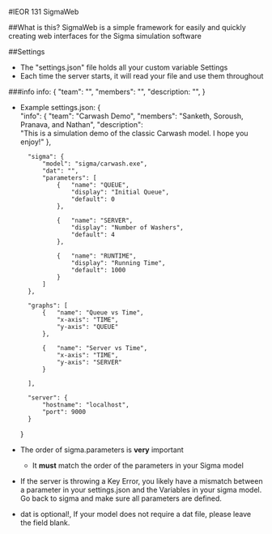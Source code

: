 #IEOR 131 SigmaWeb

##What is this?
SigmaWeb is a simple framework for easily and quickly creating web interfaces for the Sigma simulation software

##Settings
- The "settings.json" file holds all your custom variable Settings
- Each time the server starts, it will read your file and use them throughout

###info
    info: {
        "team": "",
        "members": "",
        "description: "",
    }






- Example settings.json:
    {   
        "info": {
            "team":   "Carwash Demo",
            "members":   "Sanketh, Soroush, Pranava, and Nathan", 
            "description":  
                "This is a simulation demo of the classic Carwash model. I hope you enjoy!" 
        },

        "sigma": {
            "model": "sigma/carwash.exe",    
            "dat": "",
            "parameters": [
                {   "name": "QUEUE",
                    "display": "Initial Queue",
                    "default": 0
                },

                {   "name": "SERVER",
                    "display": "Number of Washers",
                    "default": 4
                },

                {   "name": "RUNTIME",
                    "display": "Running Time",
                    "default": 1000
                }
            ]
        },

        "graphs": [
            {   "name": "Queue vs Time",
                "x-axis": "TIME",
                "y-axis": "QUEUE"
            },

            {   "name": "Server vs Time",
                "x-axis": "TIME",
                "y-axis": "SERVER"
            }

        ],

        "server": {
            "hostname": "localhost",
            "port": 9000
        }
    }
     
- The order of sigma.parameters is **very** important
    - It **must** match the order of the parameters in your Sigma model
- If the server is throwing a Key Error, you likely have a mismatch between a parameter in your settings.json and the Variables in your sigma model. Go back to sigma and make sure all parameters are defined.

- dat is optional!, If your model does not require a dat file, please leave the field blank.
